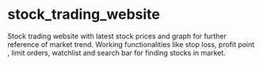 # stock_trading_website
Stock trading website with latest stock prices and graph for further reference of market trend. Working functionalities like stop loss, profit point , limit orders, watchlist and search bar for finding stocks in market.

